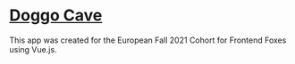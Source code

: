 # [Doggo Cave](https://le-anne.github.io/fef-dog/)

This app was created for the European Fall 2021 Cohort for Frontend Foxes using Vue.js.
